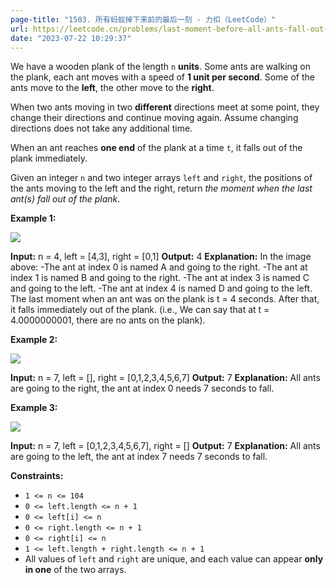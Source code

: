 ```yaml
---
page-title: "1503. 所有蚂蚁掉下来前的最后一刻 - 力扣（LeetCode）"
url: https://leetcode.cn/problems/last-moment-before-all-ants-fall-out-of-a-plank/
date: "2023-07-22 10:29:37"
---
```

We have a wooden plank of the length `n` **units**. Some ants are walking on the plank, each ant moves with a speed of **1 unit per second**. Some of the ants move to the **left**, the other move to the **right**.

When two ants moving in two **different** directions meet at some point, they change their directions and continue moving again. Assume changing directions does not take any additional time.

When an ant reaches **one end** of the plank at a time `t`, it falls out of the plank immediately.

Given an integer `n` and two integer arrays `left` and `right`, the positions of the ants moving to the left and the right, return *the moment when the last ant(s) fall out of the plank*.

**Example 1:**

![](https://assets.leetcode.com/uploads/2020/06/17/ants.jpg)

**Input:** n = 4, left = \[4,3\], right = \[0,1\]
**Output:** 4
**Explanation:** In the image above:
-The ant at index 0 is named A and going to the right.
-The ant at index 1 is named B and going to the right.
-The ant at index 3 is named C and going to the left.
-The ant at index 4 is named D and going to the left.
The last moment when an ant was on the plank is t = 4 seconds. After that, it falls immediately out of the plank. (i.e., We can say that at t = 4.0000000001, there are no ants on the plank).

**Example 2:**

![](https://assets.leetcode.com/uploads/2020/06/17/ants2.jpg)

**Input:** n = 7, left = \[\], right = \[0,1,2,3,4,5,6,7\]
**Output:** 7
**Explanation:** All ants are going to the right, the ant at index 0 needs 7 seconds to fall.

**Example 3:**

![](https://assets.leetcode.com/uploads/2020/06/17/ants3.jpg)

**Input:** n = 7, left = \[0,1,2,3,4,5,6,7\], right = \[\]
**Output:** 7
**Explanation:** All ants are going to the left, the ant at index 7 needs 7 seconds to fall.

**Constraints:**

-   `1 <= n <= 104`
-   `0 <= left.length <= n + 1`
-   `0 <= left[i] <= n`
-   `0 <= right.length <= n + 1`
-   `0 <= right[i] <= n`
-   `1 <= left.length + right.length <= n + 1`
-   All values of `left` and `right` are unique, and each value can appear **only in one** of the two arrays.
